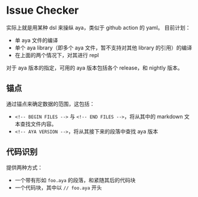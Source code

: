 # Issue Checker

实际上就是用某种 dsl 来操纵 aya，类似于 github action 的 yaml。
目前计划：

* 单 aya 文件的编译
* 单个 aya library（即多个 aya 文件，暂不支持对其他 library 的引用）的编译
* 在上面的两个情况下，对其进行 repl

对于 aya 版本的指定，可用的 aya 版本包括各个 release，和 nightly 版本。

## 锚点

通过锚点来确定数据的范围，这包括：

* `<!-- BEGIN FILES -->` 与 `<!-- END FILES -->`，将从其中的 markdown 文本查找文件内容。
* `<!-- AYA VERSION -->`，将从其接下来的段落中查找 aya 版本

## 代码识别

提供两种方式：

* 一个带有形如 `foo.aya` 的段落，和紧随其后的代码块
* 一个代码块，其中以 `// foo.aya` 开头
